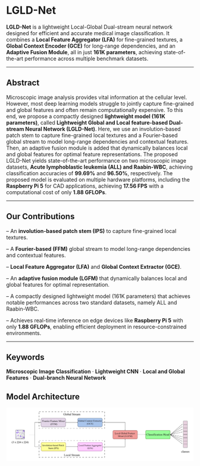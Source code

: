 # LGLD-Net

**LGLD-Net** is a lightweight Local-Global Dual-stream neural network designed for efficient and accurate medical image classification. It combines a **Local Feature Aggregator (LFA)** for fine-grained textures, a **Global Context Encoder (GCE)** for long-range dependencies, and an **Adaptive Fusion Module**, all in just **161K parameters**, achieving state-of-the-art performance across multiple benchmark datasets.

---

## Abstract

Microscopic image analysis provides vital information at the cellular level. However, most deep learning models struggle to jointly capture fine-grained and global features and often remain computationally expensive. To this end, we propose a compactly designed **lightweight model (161K parameters)**, called **Lightweight Global and Local feature-based Dual-stream Neural Network (LGLD-Net)**. Here, we use an involution-based patch stem to capture fine-grained local textures and a Fourier-based global stream to model long-range dependencies and contextual features. Then, an adaptive fusion module is added that dynamically balances local and global features for optimal feature representations. The proposed LGLD-Net yields state-of-the-art performance on two microscopic image datasets, **Acute lymphoblastic leukemia (ALL) and Raabin-WBC**, achieving classification accuracies of **99.69%** and **96.50%**, respectively. The proposed model is evaluated on multiple hardware platforms, including the **Raspberry Pi 5** for CAD applications, achieving **17.56 FPS** with a computational cost of only **1.88 GFLOPs**.

---

## Our Contributions

– An **involution-based patch stem (IPS)** to capture fine-grained local textures.

– A **Fourier-based (FFM)** global stream to model long-range dependencies and contextual features.

– **Local Feature Aggregator (LFA)** and **Global Context Extractor (GCE)**.

– An **adaptive fusion module (LGFM)** that dynamically balances local and global features for optimal representation.

– A compactly designed lightweight model (161K parameters) that achieves notable performances across two standard datasets, namely ALL and Raabin-WBC.

– Achieves real-time inference on edge devices like **Raspberry Pi 5** with only **1.88 GFLOPs**, enabling efficient deployment in resource-constrained environments.

---

## Keywords

**Microscopic Image Classification** · **Lightweight CNN** · **Local and Global Features** · **Dual-branch Neural Network**

## Model Architecture

![Architecture](https://github.com/arkodasgupta0412/LGLD-Net/blob/main/figures/LGLDNet_pipeline.jpg)
